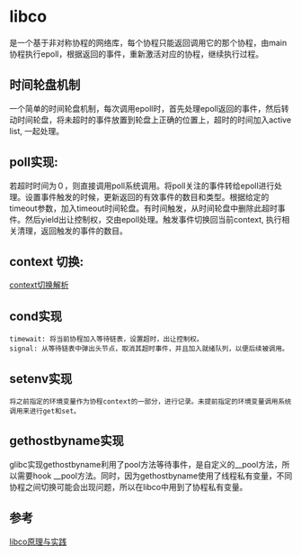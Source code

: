 
# libco

是一个基于非对称协程的网络库，每个协程只能返回调用它的那个协程，由main协程执行epoll，根据返回的事件，重新激活对应的协程，继续执行过程。

## 时间轮盘机制
一个简单的时间轮盘机制，每次调用epoll时，首先处理epoll返回的事件，然后转动时间轮盘，将未超时的事件放置到轮盘上正确的位置上，超时的时间加入active list, 一起处理。

## poll实现:
若超时时间为０，则直接调用poll系统调用。将poll关注的事件转给epoll进行处理。设置事件触发的时候，更新返回的有效事件的数目和类型。根据给定的timeout参数，加入timeout时间轮盘。有时间触发，从时间轮盘中删除此超时事件。然后yield出让控制权，交由epoll处理。触发事件切换回当前context, 执行相关清理，返回触发的事件的数目。

## context 切换:
[context切换解析](https://zhuanlan.zhihu.com/p/27409164)

## cond实现
	timewait: 将当前协程加入等待链表，设置超时，出让控制权。
	signal: 从等待链表中弹出头节点，取消其超时事件，并且加入就绪队列，以便后续被调用。

## setenv实现
	将之前指定的环境变量作为协程context的一部分，进行记录。未提前指定的环境变量调用系统调用来进行get和set。

## gethostbyname实现

glibc实现gethostbyname利用了pool方法等待事件，是自定义的__pool方法，所以需要hook __pool方法。同时，因为gethostbyname使用了线程私有变量，不同协程之间切换可能会出现问题，所以在libco中用到了协程私有变量。

## 参考

[libco原理与实践](https://github.com/zhoudayang/libco/blob/master/C%2B%2B%E5%BC%80%E6%BA%90%E5%8D%8F%E7%A8%8B%E5%BA%93libco-%E5%8E%9F%E7%90%86%E4%B8%8E%E5%BA%94%E7%94%A8.pdf)
